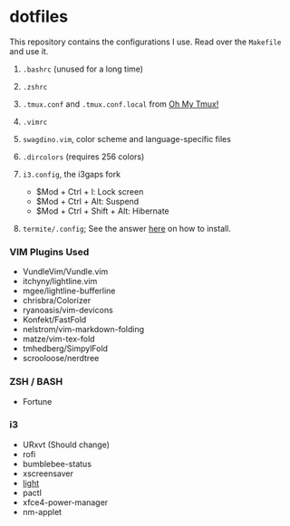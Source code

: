 # dotfiles

This repository contains the configurations I use. Read over the `Makefile` and use it.

1. `.bashrc` (unused for a long time)
2. `.zshrc`
3. `.tmux.conf` and `.tmux.conf.local` from [Oh My Tmux!](https://github.com/gpakosz/.tmux "gpakosz GitHub Repository")
4. `.vimrc`
5. `swagdino.vim`, color scheme and language-specific files
6. `.dircolors` (requires 256 colors)
7. `i3.config`, the i3gaps fork

	+ $Mod + Ctrl + l:				Lock screen
	+ $Mod + Ctrl + Alt:		 	Suspend
	+ $Mod + Ctrl + Shift + Alt:	Hibernate

9. `termite/.config`; See the answer [here](https://askubuntu.com/questions/739163/how-to-install-termite) on how to install.


### VIM Plugins Used
+ VundleVim/Vundle.vim
+ itchyny/lightline.vim
+ mgee/lightline-bufferline
+ chrisbra/Colorizer
+ ryanoasis/vim-devicons
+ Konfekt/FastFold
+ nelstrom/vim-markdown-folding
+ matze/vim-tex-fold
+ tmhedberg/SimpylFold
+ scrooloose/nerdtree

### ZSH / BASH
+ Fortune

### i3
+ URxvt (Should change)
+ rofi
+ bumblebee-status
+ xscreensaver
+ [light](https://github.com/haikarainen/light)
+ pactl
+ xfce4-power-manager
+ nm-applet

